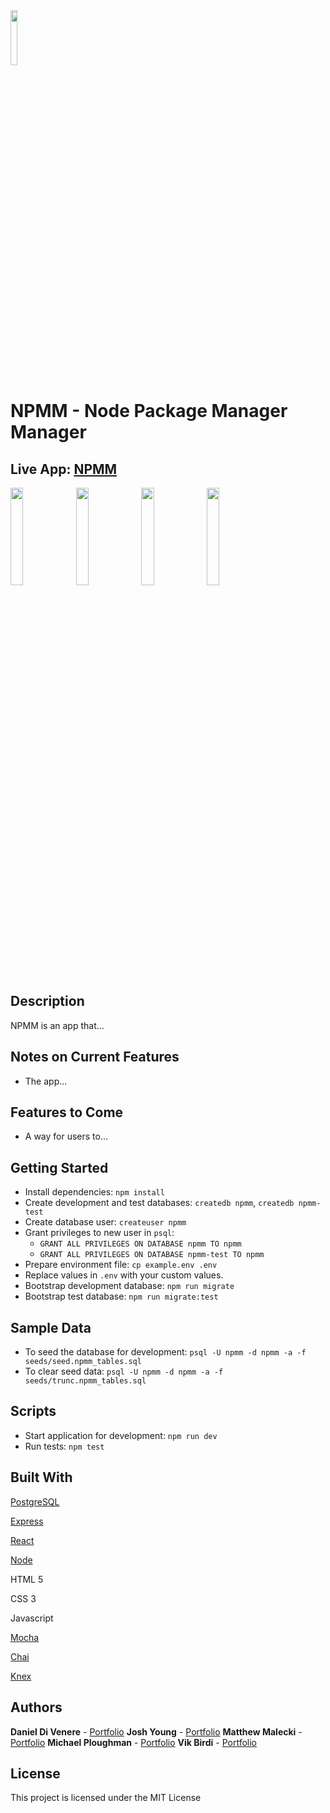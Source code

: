 <img src="logo" width="15%">

# NPMM - Node Package Manager Manager

## Live App: [NPMM](http://)

<p float="left"><img src="mobile screenshot 1" width="20%">  <img src="mobile screenshot 2" width="20%"> <img src="mobile screenshot 3" width="20%"> <img src="mobile screenshot 4" width="20%"></p>

## Description

NPMM is an app that...

## Notes on Current Features

- The app...

## Features to Come

- A way for users to...

## Getting Started

- Install dependencies: `npm install`
- Create development and test databases: `createdb npmm`, `createdb npmm-test`
- Create database user: `createuser npmm`
- Grant privileges to new user in `psql`:
  - `GRANT ALL PRIVILEGES ON DATABASE npmm TO npmm`
  - `GRANT ALL PRIVILEGES ON DATABASE npmm-test TO npmm`
- Prepare environment file: `cp example.env .env`
- Replace values in `.env` with your custom values.
- Bootstrap development database: `npm run migrate`
- Bootstrap test database: `npm run migrate:test`

## Sample Data

- To seed the database for development: `psql -U npmm -d npmm -a -f seeds/seed.npmm_tables.sql`
- To clear seed data: `psql -U npmm -d npmm -a -f seeds/trunc.npmm_tables.sql`

## Scripts

- Start application for development: `npm run dev`
- Run tests: `npm test`

## Built With

[PostgreSQL](https://www.postgresql.org/)

[Express](https://expressjs.com/)

[React](https://reactjs.org/)

[Node](https://nodejs.org/en/)

HTML 5

CSS 3

Javascript

[Mocha](https://mochajs.org/)

[Chai](https://www.chaijs.com/)

[Knex](http://knexjs.org/)

## Authors

**Daniel Di Venere** - [Portfolio](https://)
**Josh Young** - [Portfolio](https://joshyoung.net)
**Matthew Malecki** - [Portfolio](https://)
**Michael Ploughman** - [Portfolio](https://)
**Vik Birdi** - [Portfolio](https://)

## License

This project is licensed under the MIT License
